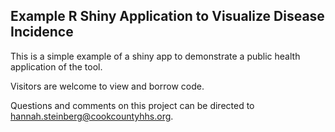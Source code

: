 ﻿## Example R Shiny Application to Visualize Disease Incidence

This is a simple example of a shiny app to demonstrate a public health application of the tool.

Visitors are welcome to view and borrow code.

Questions and comments on this project can be directed to [hannah.steinberg@cookcountyhhs.org](mailto:hannah.steinberg@cookcountyhhs.org).

